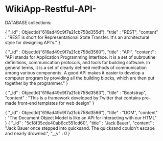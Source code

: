 # WikiApp-Restful-API-



DATABASE collections:

{
    "_id" : ObjectId("616ad49c9f7a21cb758d355d"),
    "title" : "REST",
    "content" : "REST is short for Representational State Transfer. It's an architectural style for designing API's."
}


{
    "_id" : ObjectId("616ad49c9f7a21cb758d3560"),
    "title" : "API",
    "content" : "API stands for Application Programming Interface. It is a set of subroutine definitions, communication protocols, and tools for building software. In general terms, it is a set of clearly defined methods of communication among various components. A good API makes it easier to develop a computer program by providing all the building blocks, which are then put together by the programmer."
}


{
    "_id" : ObjectId("616ad49c9f7a21cb758d3563"),
    "title" : "Bootstrap",
    "content" : "This is a framework developed by Twitter that contains pre-made front-end templates for web design"
}


{
    "_id" : ObjectId("616ad49c9f7a21cb758d3566"),
    "title" : "DOM",
    "content" : "The Document Object Model is like an API for interacting with our HTML"
}
{
    "_id" : "5c18f35cde40ab6cc551cd60",
    "title" : "Jack Bauer",
    "content" : "Jack Bauer once stepped into quicksand. The quicksand couldn't escape and nearly drowned.",
    "__v" : 0
}
